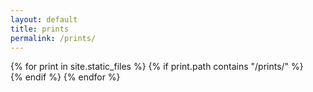 ```yaml
---
layout: default
title: prints
permalink: /prints/
---
```


<div class="image-container">
  {% for print in site.static_files %}
    {% if print.path contains "/prints/" %}
      <div class="image-item">
        <img src="{{ site.baseurl }}{{ print.path }}" alt="">
      </div>
    {% endif %}
  {% endfor %}
</div>
